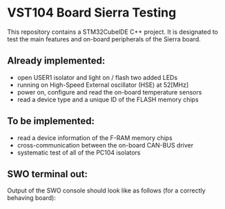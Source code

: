 # VST104 Board Sierra Testing 

This repository contains a STM32CubeIDE C++ project. It is designated to test the main features and on-board peripherals of the Sierra board.

## Already implemented:
- open USER1 isolator and light on / flash two added LEDs
- running on High-Speed External oscillator (HSE) at 52[MHz]
- power on, configure and read the on-board temperature sensors
- read a device type and a unique ID of the FLASH memory chips

## To be implemented:
- read a device information of the F-RAM memory chips
- cross-communication between the on-board CAN-BUS driver
- systematic test of all of the PC104 isolators

## SWO terminal out:
Output of the SWO console should look like as follows (for a correctly behaving board):
